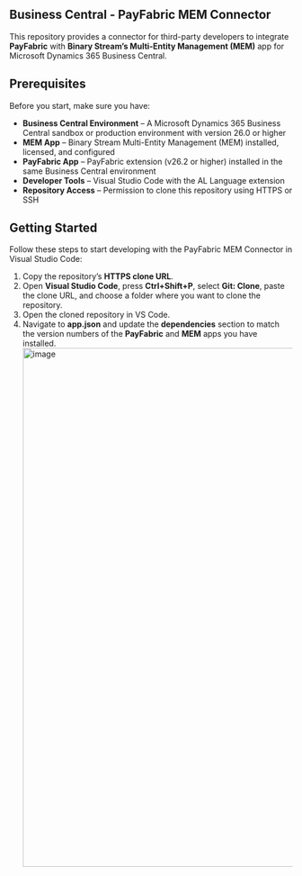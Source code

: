 ## Business Central - PayFabric MEM Connector

This repository provides a connector for third-party developers to integrate **PayFabric** with **Binary Stream’s Multi-Entity Management (MEM)** app for Microsoft Dynamics 365 Business Central.

## Prerequisites

Before you start, make sure you have:

- **Business Central Environment** – A Microsoft Dynamics 365 Business Central sandbox or production environment with version 26.0 or higher
- **MEM App** – Binary Stream Multi-Entity Management (MEM) installed, licensed, and configured  
- **PayFabric App** – PayFabric extension (v26.2 or higher) installed in the same Business Central environment  
- **Developer Tools** – Visual Studio Code with the AL Language extension  
- **Repository Access** – Permission to clone this repository using HTTPS or SSH

## Getting Started
Follow these steps to start developing with the PayFabric MEM Connector in Visual Studio Code:


1. Copy the repository’s **HTTPS clone URL**.
2. Open **Visual Studio Code**, press **Ctrl+Shift+P**, select **Git: Clone**, paste the clone URL, and choose a folder where you want to clone the repository.
3. Open the cloned repository in VS Code.
4. Navigate to **app.json** and update the **dependencies** section to match the version numbers of the **PayFabric** and **MEM** apps you have installed.
   <img width="1136" height="922" alt="image" src="https://github.com/user-attachments/assets/21f7eacd-ba49-4503-be42-495e29031d5f" />

